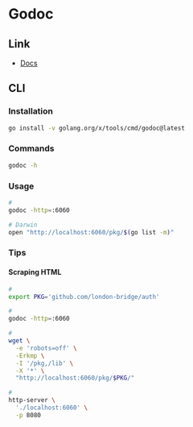 # Godoc

<!--
https://github.com/go101/golds
-->

## Link

- [Docs](https://pkg.go.dev/golang.org/x/tools/cmd/godoc)

## CLI

### Installation

```sh
go install -v golang.org/x/tools/cmd/godoc@latest
```

<!--
sudo apt -y install golang-doc
-->

### Commands

```sh
godoc -h
```

### Usage

```sh
#
godoc -http=:6060

# Darwin
open "http://localhost:6060/pkg/$(go list -m)"
```

### Tips

#### Scraping HTML

```sh
#
export PKG='github.com/london-bridge/auth'

#
godoc -http=:6060

#
wget \
  -e 'robots=off' \
  -Erkmp \
  -I '/pkg,/lib' \
  -X '*' \
  "http://localhost:6060/pkg/$PKG/"

#
http-server \
  './localhost:6060' \
  -p 8080
```

<!--
godoc -url "/pkg/$PKG" > ./reference.html
-->
